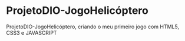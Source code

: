 # ProjetoDIO-JogoHelicóptero
ProjetoDIO-JogoHelicóptero, criando o meu primeiro jogo com HTML5, CSS3 e JAVASCRIPT
